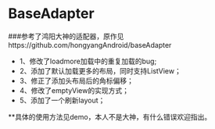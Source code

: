 # BaseAdapter

###参考了鸿阳大神的适配器，原作见https://github.com/hongyangAndroid/baseAdapter
* 1、修改了loadmore加载中的重复加载的bug;
* 2、添加了默认加载更多的布局，同时支持ListView；
* 3、修正了添加头布局后的角标偏移；
* 4、修改了emptyView的实现方式；
* 5、添加了一个刷新layout；

**具体的使用方法见demo，本人不是大神，有什么错误欢迎指出。
